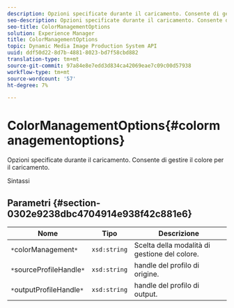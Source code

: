 ```yaml
---
description: Opzioni specificate durante il caricamento. Consente di gestire il colore per il caricamento.
seo-description: Opzioni specificate durante il caricamento. Consente di gestire il colore per il caricamento.
seo-title: ColorManagementOptions
solution: Experience Manager
title: ColorManagementOptions
topic: Dynamic Media Image Production System API
uuid: ddf50d22-8d7b-4881-8023-bd7f58cbd882
translation-type: tm+mt
source-git-commit: 97a84e8e7edd3d834ca42069eae7c09c00d57938
workflow-type: tm+mt
source-wordcount: '57'
ht-degree: 7%

---
```



# ColorManagementOptions{#colormanagementoptions}

Opzioni specificate durante il caricamento. Consente di gestire il colore per il caricamento.

Sintassi

## Parametri {#section-0302e9238dbc4704914e938f42c881e6}

| Nome | Tipo | Descrizione |
|---|---|---|
| `*`colorManagement`*` | `xsd:string` | Scelta della modalità di gestione del colore. |
| `*`sourceProfileHandle`*` | `xsd:string` | handle del profilo di origine. |
| `*`outputProfileHandle`*` | `xsd:string` | handle del profilo di output. |

